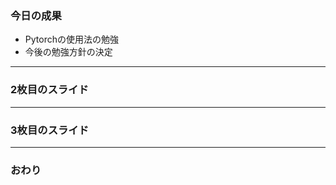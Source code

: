 ### 今日の成果


- Pytorchの使用法の勉強
- 今後の勉強方針の決定


---


### 2枚目のスライド


---


### 3枚目のスライド


---


### おわり
